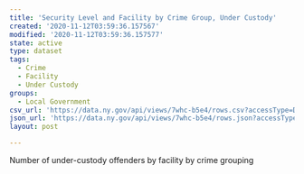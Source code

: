 ```yaml
---
title: 'Security Level and Facility by Crime Group, Under Custody'
created: '2020-11-12T03:59:36.157567'
modified: '2020-11-12T03:59:36.157577'
state: active
type: dataset
tags:
  - Crime
  - Facility
  - Under Custody
groups:
  - Local Government
csv_url: 'https://data.ny.gov/api/views/7whc-b5e4/rows.csv?accessType=DOWNLOAD'
json_url: 'https://data.ny.gov/api/views/7whc-b5e4/rows.json?accessType=DOWNLOAD'
layout: post

---
```

Number of under-custody offenders by facility by crime grouping

